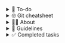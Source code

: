 <details><summary>📃 To-do</summary>

1. Create Bootstrapped welding safety observations list.
1. Make safety list printable.
1. Make safety list filterable by type.
1. Convert Word documents to web content.
</details>

<details><summary>🤓 Git cheatsheet</summary><br>

``` bash
$ cls # Clears the screen

$ cd foo # Navigate to folder 'foo'

$ dir # Lists contents of current directory

$ touch "filename" # Creates a file

$ git clone https/giturl.git # Clone a Github repository locally

$ git init # Creates a repo (.git file)

$ git log  # Shows a history.

$ git status # Tells you the status of the Git

$ git pull # Syncs ❔ local files with cloud files

$ git add filename.ext # "Stages" all files to be committed, use a period to include all fies

$ git commit -m "Meaningful commit message" # "Commits" the file to be pushed

$ git push # "Pushes" the file to the cloud
```


</details>


<details><summary>🙋‍♀️ About</summary>
<br>

- Stylized with Bootstrap.
- Diagrammed with Mermaid.
- Stored and displayed on Github.
- Version controlled by Git.
- Documented with Markdown.
- Graphics generated by Sketchup and Inkscape.
- Scaled-up with React.
- Interfaces with Word files using Python.
- Alternative to Word-based QMS (Printable).
- Ultimate goal is to implement a 3D interface, be VR compatible, use AI assistance, and be a public square.
</details>

<details><summary>🤔 Guidelines</summary>
<br>

- Document everything.
- Ask interesting people interesting questions.
- Try asking AI.
</details>

<details><summary>✅ Completed tasks</summary>
<br>

- ✅ Publish safety list to Pages.
- ✅ Welding repo created.
- ✅ Main repo created.
</details>